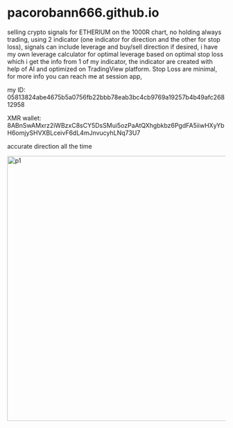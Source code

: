 # pacorobann666.github.io

selling crypto signals for ETHERIUM on the 1000R chart, no holding always trading, using 2 indicator (one indicator for direction and the other for stop loss), signals can include leverage and buy/sell direction if desired, 
i have my own leverage calculator for optimal leverage based on optimal stop loss which i get the info from 1 of my indicator, the indicator are created with help of AI and optimized on TradingView platform.  Stop 
Loss are minimal, for more info you can reach me at session app, 

my ID: 05813824abe4675b5a0756fb22bbb78eab3bc4cb9769a19257b4b49afc26812958

XMR wallet: 8ABnSwAMxrz2iWBzxC8sCY5DsSMui5ozPaAtQXhgbkbz6PgdFA5iiwHXyYbH6omjySHVXBLceivF6dL4mJnvucyhLNq73U7

accurate direction all the time

<img width="1812" height="610" alt="p1" src="https://github.com/user-attachments/assets/a2f15581-d712-4b8a-b593-62a6fa28a0c4" />
